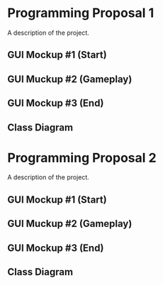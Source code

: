 # Programming Proposal 1
A description of the project.

## GUI Mockup #1 (Start)

## GUI Muckup #2 (Gameplay)

## GUI Mockup #3 (End)

## Class Diagram

# Programming Proposal 2
A description of the project.

## GUI Mockup #1 (Start)

## GUI Muckup #2 (Gameplay)

## GUI Mockup #3 (End)

## Class Diagram
